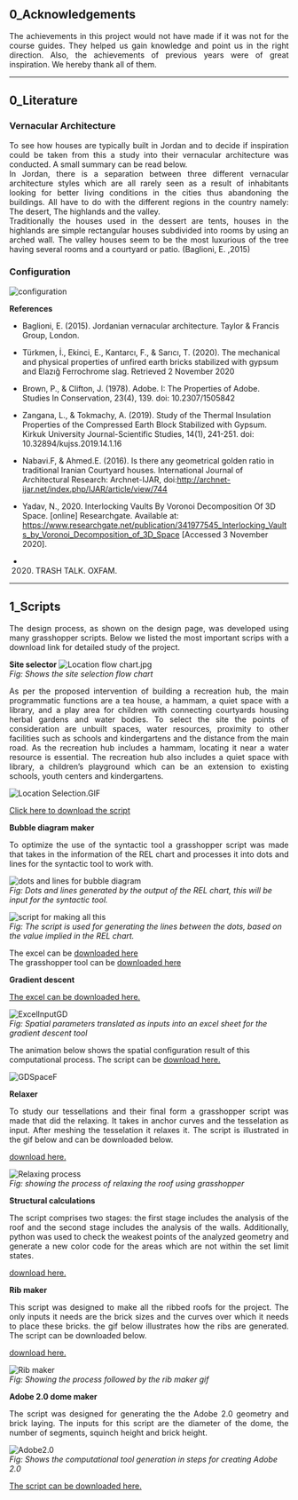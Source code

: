 ## 0_Acknowledgements  
<div style="text-align: justify">
The achievements in this project would not have made if it was not for the course guides. They helped us gain knowledge and point us in the right direction. Also, the achievements of previous years were of great inspiration. We hereby thank all of them.
</div>

---  
## 0_Literature

### Vernacular Architecture


<div style="text-align: justify">
To see how houses are typically built in Jordan and to decide if inspiration could be taken from this a study into their vernacular architecture was conducted. A small summary can be read below.
</div>  
<div style="text-align: justify">
In Jordan, there is a separation between three different vernacular architecture styles which are all rarely seen as a result of inhabitants looking for better living conditions in the cities thus abandoning the buildings. All have to do with the different regions in the country namely: The desert, The highlands and the valley.
</div>

<div style="text-align: justify">
Traditionally the houses used in the dessert are tents, houses in the highlands are simple rectangular houses subdivided into rooms by using an arched wall. 
The valley houses seem to be the most luxurious of the tree having several rooms and a courtyard or patio. (Baglioni, E. ,2015)
</div>

### Configuration

![configuration](rev\configuration\original_bubble.gif)


**References**  

- Baglioni, E. (2015). Jordanian vernacular architecture. Taylor & Francis Group, London.

- Türkmen, İ., Ekinci, E., Kantarcı, F., & Sarıcı, T. (2020). The mechanical and physical properties of unfired earth bricks stabilized with gypsum and Elazığ Ferrochrome slag. Retrieved 2 November 2020

- Brown, P., & Clifton, J. (1978). Adobe. I: The Properties of Adobe. Studies In Conservation, 23(4), 139. doi: 10.2307/1505842


- Zangana, L., & Tokmachy, A. (2019). Study of the Thermal Insulation Properties of the Compressed Earth Block Stabilized with Gypsum. Kirkuk University Journal-Scientific Studies, 14(1), 241-251. doi: 10.32894/kujss.2019.14.1.16

- Nabavi.F, & Ahmed.E. (2016). Is there any geometrical golden ratio in traditional Iranian Courtyard houses. International Journal of Architectural Research: Archnet-IJAR, doi:http://archnet-ijar.net/index.php/IJAR/article/view/744

- Yadav, N., 2020. Interlocking Vaults By Voronoi Decomposition Of 3D Space. [online] Researchgate. Available at: <https://www.researchgate.net/publication/341977545_Interlocking_Vaults_by_Voronoi_Decomposition_of_3D_Space> [Accessed 3 November 2020].

- 2020. TRASH TALK. OXFAM.

---

## 1_Scripts
<div style="text-align: justify">
The design process, as shown on the design page, was developed using many grasshopper scripts. Below we listed the most important scrips with a download link for detailed study of the project.
</div>

**Site selector**
![Location flow chart.jpg](img/location.jpg)  
*Fig: Shows the site selection flow chart*
<div style="text-align: justify"> 
As per the proposed intervention of building a recreation hub, the main programmatic functions are a tea house, a hammam, a quiet space with a library, and a play area for children with connecting courtyards housing herbal gardens and water bodies.  To select the site the points of consideration are unbuilt spaces, water resources, proximity to other facilities such as schools and kindergartens and the distance from the main road. As the recreation hub includes a hammam, locating it near a water resource is essential. The recreation hub also includes a quiet space with library, a children’s playground which can be an extension to existing schools, youth centers and kindergartens. 
</div>

![Location Selection.GIF](img/location.gif)

[Click here to download the script](rev/scripts/Location_finder.gh)  

**Bubble diagram maker**  
<div style="text-align: justify">
To optimize the use of the syntactic tool a grasshopper script was made that takes in the information of the REL chart and processes it into dots and lines for the syntactic tool to work with.
</div>

![dots and lines for bubble diagram](rev\configuration\bubble_diagram\bubble_lines.png)  
*Fig: Dots and lines generated by the output of the REL chart, this will be input for the syntactic tool.*

![script for making all this](rev\configuration\bubble_diagram\bubble_script.png)  
*Fig: The script is used for generating the lines between the dots, based on the value implied in the REL chart.*  

The excel can be [downloaded here](rev\scripts\Wellness_Centre_requirements.xlsx)  
The grasshopper tool can be [downloaded here](rev\scripts\Basic_bubble_diagram.gh)


**Gradient descent**

[The excel can be downloaded here.](rev\scripts\Space_layout_excel.xlsx)

![ExcelInputGD](img/ExcelInputGD.PNG)  
*Fig: Spatial parameters translated as inputs into an excel sheet for the gradient descent tool*

The animation below shows the spatial configuration result of this computational process. The script can be [download here.](rev\scripts\Final_GradientDescentTool_.gh)  


![GDSpaceF](img/GDSpaceF.gif)  
   
**Relaxer**  
<div style="text-align: justify">
To study our tessellations and their final form a grasshopper script was made that did the relaxing.
It takes in anchor curves and the tesselation as input. After meshing the tesselation it relaxes it.
The script is illustrated in the gif below and can be downloaded below. 
</div>

[download here.](rev\scripts\tesselation_relaxer.gh)

![Relaxing process](rev\forming\relaxer.gif)  
*Fig: showing the process of relaxing the roof using grasshopper*

**Structural calculations**
<div style="text-align: justify">
The script comprises two stages: the first stage includes the analysis of the roof and the second stage includes the analysis of the walls. Additionally, python was used to check the weakest points of the analyzed geometry and generate a new color code for the areas which are not within the set limit states.
</div> 

[download here.](rev\scripts\Structural_analysis_group2.gh)

**Rib maker**  
<div style="text-align: justify">
This script was designed to make all the ribbed roofs for the project.
The only inputs it needs are the brick sizes and the curves over which it needs to place these bricks.
the gif below illustrates how the ribs are generated. The script can be downloaded below.
</div>

[download here.](rev\scripts\Rib_brickgen.gh)

![Rib maker](rev\constructability\Rib-gif.gif)  
*Fig: Showing the process followed by the rib maker gif*

**Adobe 2.0 dome maker**
<div style="text-align: justify">
The script was designed for generating the the Adobe 2.0 geometry and brick laying.  
The inputs for this script are the diameter of the dome, the number of segments, squinch height and brick height.  
</div>

![Adobe2.0](img\Adobe2.0-.gif)  
*Fig: Shows the computational tool generation in steps for creating Adobe 2.0*

[The script can be downloaded here.](rev\scripts\FInal_Adobe2.0.gh)